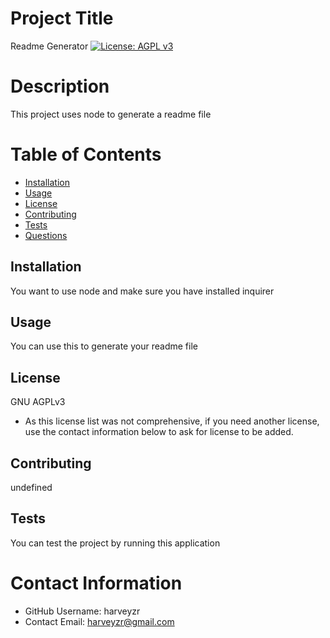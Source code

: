 
# Project Title
Readme Generator 
[![License: AGPL v3](https://img.shields.io/badge/License-AGPL%20v3-blue.svg)](https://www.gnu.org/licenses/agpl-3.0)

# Description
This project uses node to generate a readme file

# Table of Contents 
- [Installation](#installation)
- [Usage](#usage)
- [License](#installation)
- [Contributing](#contributing)
- [Tests](#tests)
- [Questions](#contact-information)
  
## Installation
You want to use node and make sure you have installed inquirer

## Usage
You can use this to generate your readme file

## License 
GNU AGPLv3
* As this license list was not comprehensive, if you need another license, use the contact information below to ask for license to be added. 

## Contributing 
undefined

## Tests
You can test the project by running this application

# Contact Information 
* GitHub Username: harveyzr
* Contact Email: harveyzr@gmail.com

